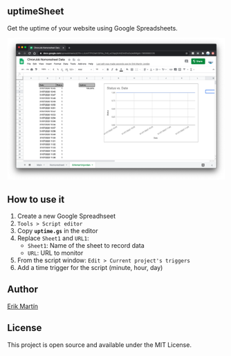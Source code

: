 ## uptimeSheet

Get the uptime of your website using Google Spreadsheets.

![uptimeSheet](https://github.com/erikmartinjordan/uptimeSheet/blob/master/uptimeSheet.png)

## How to use it

1. Create a new Google Spreadhseet
2. `Tools > Script editor`
3. Copy **`uptime.gs`** in the editor
4. Replace `Sheet1` and `URL1`:
    - `Sheet1`: Name of the sheet to record data
    - `URL`: URL to monitor
5. From the script window: `Edit > Current project's triggers`
6. Add a time trigger for the script (minute, hour, day)

## Author

[Erik Martín](https://erikmartinjordan.com)

## License

This project is open source and available under the MIT License.